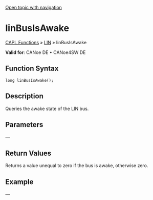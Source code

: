 [Open topic with navigation](../../../../../CANoeDEFamily.htm#Topics/CAPLFunctions/LIN/Functions/CAPLfunctionLINBusIsAwake.md)

# linBusIsAwake

[CAPL Functions](../../CAPLfunctions.md) » [LIN](../CAPLfunctionsLINOverview.md) » linBusIsAwake

**Valid for**: CANoe DE • CANoe4SW DE

## Function Syntax

```
long linBusIsAwake();
```

## Description

Queries the awake state of the LIN bus.

## Parameters

—

## Return Values

Returns a value unequal to zero if the bus is awake, otherwise zero.

## Example

—
